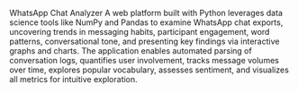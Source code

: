 WhatsApp Chat Analyzer
A web platform built with Python leverages data science tools like NumPy and Pandas to examine WhatsApp chat exports, uncovering trends in messaging habits, participant engagement, word patterns, conversational tone, and presenting key findings via interactive graphs and charts.
The application enables automated parsing of conversation logs, quantifies user involvement, tracks message volumes over time, explores popular vocabulary, assesses sentiment, and visualizes all metrics for intuitive exploration.
